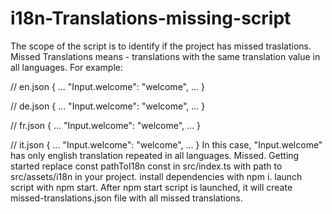 # i18n-Translations-missing-script

The scope of the script is to identify if the project has missed traslations. Missed Translations means - translations with the same translation value in all languages.
 For example:

// en.json
{
  ...
  "Input.welcome": "welcome",
  ...
}

// de.json
{
  ...
  "Input.welcome": "welcome",
  ...
}

// fr.json
{
  ...
  "Input.welcome": "welcome",
  ...
}

// it.json
{
  ...
  "Input.welcome": "welcome",
  ...
}
In this case, "Input.welcome" has only english translation repeated in all languages. Missed.
Getting started
replace const pathToI18n const in src/index.ts with path to src/assets/i18n in your project.
install dependencies with npm i.
launch script with npm start.
After npm start script is launched, it will create missed-translations.json file with all missed translations.
